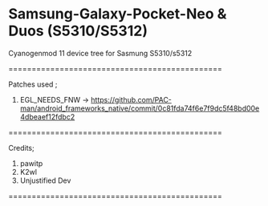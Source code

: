 Samsung-Galaxy-Pocket-Neo & Duos (S5310/S5312)
==============================================

Cyanogenmod 11 device tree for Sasmung S5310/s5312

==============================================

Patches used ;

1.  EGL_NEEDS_FNW -> https://github.com/PAC-man/android_frameworks_native/commit/0c81fda74f6e7f9dc5f48bd00e4dbeaef12fdbc2

==============================================


Credits; 

1. pawitp 
2. K2wl
3. Unjustified Dev

==============================================

